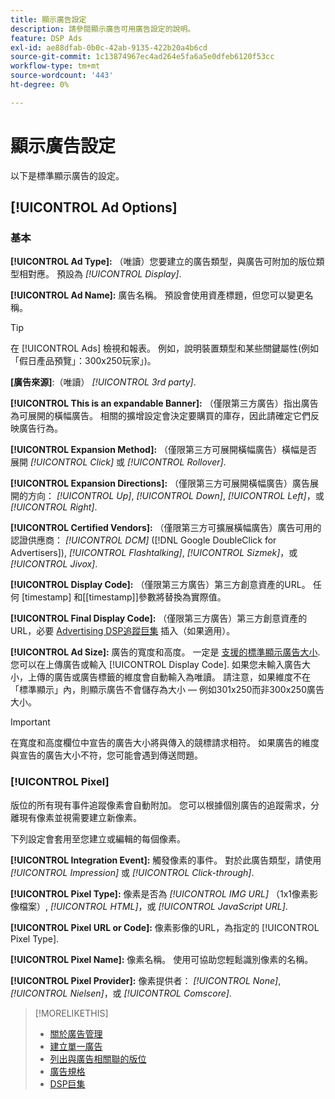 ```yaml
---
title: 顯示廣告設定
description: 請參閱顯示廣告可用廣告設定的說明。
feature: DSP Ads
exl-id: ae88dfab-0b0c-42ab-9135-422b20a4b6cd
source-git-commit: 1c13874967ec4ad264e5fa6a5e0dfeb6120f53cc
workflow-type: tm+mt
source-wordcount: '443'
ht-degree: 0%

---
```


# 顯示廣告設定

以下是標準顯示廣告的設定。

## [!UICONTROL Ad Options]

### 基本

**[!UICONTROL Ad Type]:** （唯讀）您要建立的廣告類型，與廣告可附加的版位類型相對應。 預設為 *[!UICONTROL Display]*.

**[!UICONTROL Ad Name]:** 廣告名稱。 預設會使用資產標題，但您可以變更名稱。

>[!TIP]
>
> 在 [!UICONTROL Ads] 檢視和報表。 例如，說明裝置類型和某些關鍵屬性(例如「假日產品預覽」：300x250玩家」)。

**\[廣告來源\]**:（唯讀） *[!UICONTROL 3rd party]*.

**[!UICONTROL This is an expandable Banner]:** （僅限第三方廣告）指出廣告為可展開的橫幅廣告。 相關的擴增設定會決定要購買的庫存，因此請確定它們反映廣告行為。

**[!UICONTROL Expansion Method]:** （僅限第三方可展開橫幅廣告）橫幅是否展開 *[!UICONTROL Click]* 或 *[!UICONTROL Rollover]*.

**[!UICONTROL Expansion Directions]:** （僅限第三方可展開橫幅廣告）廣告展開的方向： *[!UICONTROL Up]*, *[!UICONTROL Down]*, *[!UICONTROL Left]*，或 *[!UICONTROL Right]*.

**[!UICONTROL Certified Vendors]:** （僅限第三方可擴展橫幅廣告）廣告可用的認證供應商： *[!UICONTROL DCM]* ([!DNL Google DoubleClick for Advertisers]), *[!UICONTROL Flashtalking]*, *[!UICONTROL Sizmek]*，或 *[!UICONTROL Jivox]*.

**[!UICONTROL Display Code]:** （僅限第三方廣告）第三方創意資產的URL。 任何 [timestamp] 和[[timestamp]]參數將替換為實際值。

**[!UICONTROL Final Display Code]:** （僅限第三方廣告）第三方創意資產的URL，必要 [Advertising DSP追蹤巨集](/help/dsp/campaign-management/macros.md) 插入（如果適用）。

**[!UICONTROL Ad Size]:** 廣告的寬度和高度。 一定是 [支援的標準顯示廣告大小](ad-specs.md). 您可以在上傳廣告或輸入 [!UICONTROL Display Code]. 如果您未輸入廣告大小，上傳的廣告或廣告標籤的維度會自動輸入為唯讀。 請注意，如果維度不在「標準顯示」內，則顯示廣告不會儲存為大小 — 例如301x250而非300x250廣告大小。

>[!IMPORTANT]
>
> 在寬度和高度欄位中宣告的廣告大小將與傳入的競標請求相符。 如果廣告的維度與宣告的廣告大小不符，您可能會遇到傳送問題。

### [!UICONTROL Pixel]

版位的所有現有事件追蹤像素會自動附加。 您可以根據個別廣告的追蹤需求，分離現有像素並視需要建立新像素。

下列設定會套用至您建立或編輯的每個像素。

**[!UICONTROL Integration Event]:** 觸發像素的事件。 對於此廣告類型，請使用 *[!UICONTROL Impression]* 或 *[!UICONTROL Click-through]*.

**[!UICONTROL Pixel Type]:** 像素是否為 *[!UICONTROL IMG URL]* （1x1像素影像檔案）, *[!UICONTROL HTML]*，或 *[!UICONTROL JavaScript URL]*.

**[!UICONTROL Pixel URL or Code]:** 像素影像的URL，為指定的 [!UICONTROL Pixel Type].

**[!UICONTROL Pixel Name]:** 像素名稱。 使用可協助您輕鬆識別像素的名稱。

**[!UICONTROL Pixel Provider]:** 像素提供者： *[!UICONTROL None]*, *[!UICONTROL Nielsen]*，或 *[!UICONTROL Comscore]*.

>[!MORELIKETHIS]
>
>* [關於廣告管理](ad-about.md)
>* [建立單一廣告](ad-create.md)
>* [列出與廣告相關聯的版位](ad-list-placements.md)
>* [廣告規格](ad-specs.md)
>* [DSP巨集](/help/dsp/campaign-management/macros.md)

